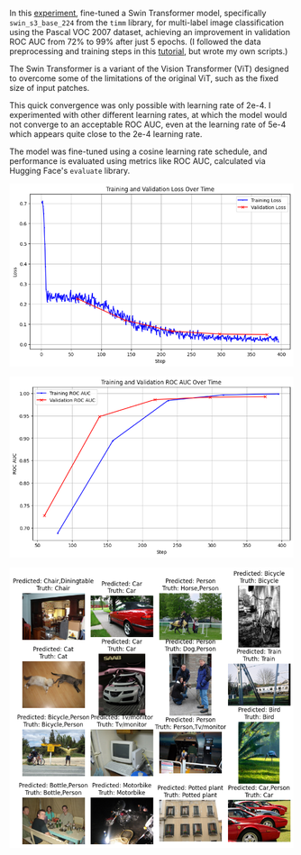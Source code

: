 In this [experiment](Finetuning-ViT-multilabel-image-classification.ipynb), fine-tuned a Swin Transformer model, specifically `swin_s3_base_224` from the `timm` library, for multi-label image classification using the Pascal VOC 2007 dataset, achieving an improvement in validation ROC AUC from 72% to 99% after just 5 epochs. (I followed the data preprocessing and training steps in this [tutorial](https://colab.research.google.com/github/johko/computer-vision-course/blob/main/notebooks/Unit%203%20-%20Vision%20Transformers/fine-tuning-multilabel-image-classification.ipynb#scrollTo=7c64af09), but wrote my own scripts.)

The Swin Transformer is a variant of the Vision Transformer (ViT) designed to overcome some of the limitations of the original ViT, such as the fixed size of input patches.

This quick convergence was only possible with learning rate of 2e-4. I experimented with other different learning rates, at which the model would not converge to an acceptable ROC AUC, even at the learning rate of 5e-4 which appears quite close to the 2e-4 learning rate.

The model was fine-tuned using a cosine learning rate schedule, and performance is evaluated using metrics like ROC AUC, calculated via Hugging Face's `evaluate` library.

![loss_plot1.png](loss_plot1.png)

![roc_auc_plot1.png](roc_auc_plot1.png)

![predictions.png](predictions.png)